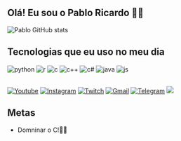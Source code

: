 ## Olá! Eu sou o Pablo Ricardo 👋🏽

![Pablo GitHub stats](https://github-readme-stats.vercel.app/api?username=Perezz21&show_icons=true&theme=radical)
## Tecnologias que eu uso no meu dia

<div style="display: inline_block">
  <img align="center" alt="python" src="https://img.shields.io/badge/Python-14354C?style=for-the-badge&logo=python&logoColor=white" />
  <img align="center" alt="r" src="https://img.shields.io/badge/R-276DC3?style=for-the-badge&logo=r&logoColor=white" />
  <img align="center" alt="c" src="https://img.shields.io/badge/C-00599C?style=for-the-badge&logo=c&logoColor=white" />
  <img align="center" alt="c++" src="https://img.shields.io/badge/C%2B%2B-00599C?style=for-the-badge&logo=c%2B%2B&logoColor=white" />
  <img align="center" alt="c#" src="https://img.shields.io/badge/C%23-239120?style=for-the-badge&logo=c-sharp&logoColor=white" />
  <img align="center" alt="java" src="https://img.shields.io/badge/Java-ED8B00?style=for-the-badge&logo=openjdk&logoColor=white" />
  <img align="center" alt="js" src="https://img.shields.io/badge/JavaScript-F7DF1E?style=for-the-badge&logo=javascript&logoColor=black" /
</div><br/>

##

[![Youtube](https://img.shields.io/badge/YouTube-FF0000?style=for-the-badge&logo=youtube&logoColor=white)](https://www.youtube.com/@pabloricardo9039)
[![Instagram](https://img.shields.io/badge/Instagram-E4405F?style=for-the-badge&logo=instagram&logoColor=white)](https://www.instagram.com/_pablito_perez/?hl=pt-br%20)
[![Twitch](https://img.shields.io/badge/Twitch-9146FF?style=for-the-badge&logo=twitch&logoColor=white)](https://www.twitch.tv/perez02005)
[![Gmail](https://img.shields.io/badge/Gmail-D14836?style=for-the-badge&logo=gmail&logoColor=white)](https://mail.google.com/mail/u/0/#inbox?compose=GTvVlcSPFrLJwRXccSrHbKclLFDkvGCCBXLSDbVZdKcFTqHBnGDQsVBnXFTJxqHwvZxwPDTkzdqkB)
[![Telegram](https://img.shields.io/badge/Telegram-2CA5E0?style=for-the-badge&logo=telegram&logoColor=white)](https://www.twitch.tv/perez02005)
<a href="https://discord.gg/BvZhACfQ" target="_blank"><img src="https://img.shields.io/badge/Discord-7289DA?style=for-the-badge&logo=discord&logoColor=white" target="_blank"></a>

## Metas
- Domninar o C!🫵🏽
